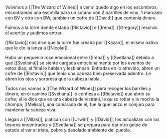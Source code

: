 Volvimos a [[The Wizard of Wines]] a ver si quedo algo en los escombros; encontramos una escotilla para un sotano con 2 barrilles de vino, 1 marcado con BV y otro con BW, tambien un cofre de [[David]] que contenia dinero.

Fuimos a la torre donde estaba [[Rictavio]] e [[Irena]], [[Gregory]] resolvio el acertijo y pudimos entrar.

[[Rictavio]] nos dice que la torre fue creada por [[Kazan]], el mismo nativo que le dio la lanza a [[Nicolai]].

Hubo un pequenio rose emocional entre [[Irena]] y [[Svetlana]] debido a que [[Svetlana]] se siente cargada emocionalmente por los eventos de estos dias; al final lo hablan y lesbianean. Entradas en lo atrevido, abren un cofre de [[Rictavio]] que tenia una cabeza bien preservada adentro. Le abren los ojos y sorpresa que la cabeza habla.

Todos nos vamos a [[The Wizard of Wines]] para recoger los barriles y dinero, en el camino [[Svetlana]] le confiesa a [[Rictavio]] que abrio su cofre; el le dice que es una cabeza de vistrani, le quiso robar y le mocho la chompa; [[Melisa]], una camarada de el, fue la que lanzo el conjuro para mantener la cabeza viva.

Llegan a [[Villaki]], platican con [[Urwin]] y [[David]], los actualizan con los tesoros encontrados y [[Svetlana]] se prepara para dar otro golpe de estado al ver el triste, pobre y desolado ambiente del pueblo.

